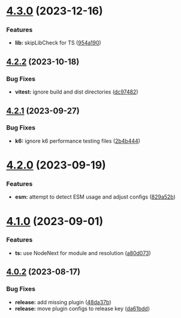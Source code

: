 # [4.3.0](https://github.com/openapi-typescript-infra/coconfig/compare/v4.2.2...v4.3.0) (2023-12-16)


### Features

* **lib:** skipLibCheck for TS ([954a190](https://github.com/openapi-typescript-infra/coconfig/commit/954a19083c1876c6a7b58b343e35e2c8dc9a05a6))

## [4.2.2](https://github.com/openapi-typescript-infra/coconfig/compare/v4.2.1...v4.2.2) (2023-10-18)


### Bug Fixes

* **vitest:** ignore build and dist directories ([dc97482](https://github.com/openapi-typescript-infra/coconfig/commit/dc97482398871ad137f3f5bdf43f60fd20d77efc))

## [4.2.1](https://github.com/openapi-typescript-infra/coconfig/compare/v4.2.0...v4.2.1) (2023-09-27)


### Bug Fixes

* **k6:** ignore k6 performance testing files ([2b4b444](https://github.com/openapi-typescript-infra/coconfig/commit/2b4b444918e326034f85d50d85c9667dc1c95ed0))

# [4.2.0](https://github.com/openapi-typescript-infra/coconfig/compare/v4.1.0...v4.2.0) (2023-09-19)


### Features

* **esm:** attempt to detect ESM usage and adjust configs ([829a52b](https://github.com/openapi-typescript-infra/coconfig/commit/829a52b998f0927781d3e2e0fe25d46d3ffc248c))

# [4.1.0](https://github.com/openapi-typescript-infra/coconfig/compare/v4.0.2...v4.1.0) (2023-09-01)


### Features

* **ts:** use NodeNext for module and resolution ([a80d073](https://github.com/openapi-typescript-infra/coconfig/commit/a80d073bef0f03eb7bb3dede242b3f3fdf120714))

## [4.0.2](https://github.com/openapi-typescript-infra/coconfig/compare/v4.0.1...v4.0.2) (2023-08-17)


### Bug Fixes

* **release:** add missing plugin ([48da37b](https://github.com/openapi-typescript-infra/coconfig/commit/48da37b75a45a71cd7130b5906ceb032b6b391b5))
* **release:** move plugin configs to release key ([da61bdd](https://github.com/openapi-typescript-infra/coconfig/commit/da61bdd13d0f53668a14953494d510f0ef81b95a))
